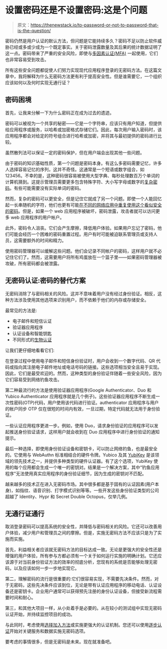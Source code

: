 # 设置密码还是不设置密码:这是个问题

> 原文：<https://thenewstack.io/to-password-or-not-to-password-that-is-the-question/>

密码仍然是用户认证的默认方法，但问题是它能持续多久？密码不足以防止软件威胁已经或多或少成为一个既定事实。关于密码泄露数量及其后果的统计数据证明了这一点。密码带来了严重的安全风险，即使与[多因素认证(MFA)](https://curity.io/resources/mfa/) 一起使用，它们也非常容易受到攻击。

所有这些安全问题都促使人们努力实现现代应用程序登录的无密码方法。在这篇文章中，我将解释为什么无密码方法更有利于提高安全性。但是谁需要它，一个组织应该如何以及何时实现无通行证？

## 密码困境

首先，让我来分解一下为什么密码正在成为过去的遗迹。

密码可以被视为一个共享的秘密——它是一个字符串，应该只有用户知道，但提供给应用程序或服务，以哈希或加密格式存储它们。因此，每次用户输入密码时，该应用程序都会对给定的符号组合进行哈希或加密，并将其与最初提供的密码进行比较。

虽然散列法可以保证一定的密码保护，但在用户端会出现其他一些问题。

由于密码的知识基础性质，第一个问题是密码本身。有这么多密码需要记忆，许多人选择容易记忆的序列，这并不奇怪。这通常是一个短语或数字组合，如 123456。不幸的是，这种密码很容易被使用大型字典、每秒处理数百万个单词的计算机猜到。这提示管理员需要更多包含特殊字符、大小写字母或数字的[复杂密码](https://thenewstack.io/manage-passwords-keep-online-accounts-secure/)。有些可能需要没有实际单词的密码。

然而，复杂的密码可以更安全，但是记住它就成了另一个问题。即使一个人能回忆起一长串随机的字符，他们也更有可能[在不同的网络应用中重复使用这个看似安全的密码](https://thenewstack.io/blame-it-and-security-not-end-users-for-password-problems/)。但是，如果一个 web 应用程序被破坏，密码泄露，攻击者就可以访问更多 web 应用程序的用户帐户。

此外，密码令人沮丧。它们会产生摩擦，降低用户体验。如果用户忘记了密码，他们可能会经历一个困难的密码重置过程。用户有时可能被迫联系管理员或支持人员，这需要额外的时间和精力。

使用密码管理器可以缓解这些问题。他们会记录不同帐户的密码，这样用户就不必记住它们了。然而，这需要用户将所有鸡蛋放在一个篮子里——如果密码管理器被攻破，所有密码都会被泄露。

## 无密码认证:密码的替代方案

无密码消除了与密码相关的风险。这并不意味着用户没有经过身份验证。相反，这种方法涉及使用其他选项来识别用户，而不依赖于他们的内存或存储安全。

最常见的方法是:

*   电子邮件和短信认证
*   验证器应用程序
*   认证设备和智能钥匙
*   不同形式的[生物认证](https://thenewstack.io/biometrics-brings-us-one-step-closer-to-eliminating-passwords-for-good/)

让我们更仔细地看看它们:

在登录过程中使用电子邮件和短信身份验证时，用户会收到一个数字代码、QR 代码或指向其注册电子邮件地址或电话号码的链接。这些选项相当安全且易于实现。因此，它们是最受欢迎的。然而，这种类型的身份验证伴随着一些安全风险，因为它们容易受到网络钓鱼攻击。

第二种最流行的方法是使用验证器应用程序(Google Authenticator、Duo 和 Yubico Authenticator 应用程序就是几个例子)。这些验证器应用程序不断生成一次性密码(OTP)代码，用户使用该代码进行验证。authenticator 应用程序与用户的帐户同步 OTP 仅在很短的时间内有效，一旦过期，特定代码就无法用于身份验证。

一些认证应用程序更进一步。例如，使用 Duo，请求身份验证的应用程序可以发起推送身份验证请求，这样用户就会收到在 Duo 应用程序中进行身份验证的通知提示。

最后一种选择，即使用身份验证设备和密钥卡，可以防止网络钓鱼，也是最安全的。它使用与 WebAuthn 标准相结合的硬件令牌。Yubico 及其 [YubiKey](https://curity.io/resources/webinars/phishing-resistant-passwordless-authentication-curity-yubico/) 是该领域的领先技术之一，并提供多种类型的硬件认证器。有了这个选项，YubiKey 使用的每个应用都会生成一个唯一的密钥对。结果是一个解决方案，其中“钓鱼应用程序”无法使用真实应用程序的身份验证细节，因为生成的密钥对不匹配。

越来越多的技术正在进入无密码市场。其中很多都是基于固有的认证因素(用户本身)，如指纹、语音识别、打字模式识别等等。一些开发这些身份验证类型的公司超越了 Identity、Hypr 和 Secret Double Octopus，仅举几例。

## 无通行证通行

取消登录密码可以提高系统的安全性，并降低与密码相关的风险。它还可以改善用户体验，减少用户和管理员之间的摩擦。但是，实施无密码方法不应该只是为了实施而实施。

首先，利益相关者应该就无密码方法的目标达成一致。无论是更强大的安全性还是增强的用户体验，所有参与方都必须有一个关于如何运行实施的明确计划。它还应该源于对当前身份验证方法的效率的彻底分析，您现有的系统是否能够处理无密码，以及应该如何一步一步地实现它。

第二，理解密码的流行是很重要的:它们很容易实现，不需要先决条件。然而，对于无密码，这些先决条件应该到位，无论是带有认证应用程序的移动电话、认证设备还是密钥卡。企业用户通常可以获得预先注册的身份认证设备，但接受新流程需要时间和耐心。

第三，和其他大项目一样，从小处着手是必要的。从在较小的测试组中实现无密码认证开始，并持续监控项目的成功。

与此同时，考虑使用[选择加入方法](https://curity.io/resources/learn/optin-mfa-howto/)或实施更强大的认证机制。您还可以使用[逐步认证](https://curity.io/resources/videos/2fa-step-up/)开始对关键服务和数据实施无密码选项。

要考虑的事情很多，但是无密码是未来。现在就准备吧。

<svg xmlns:xlink="http://www.w3.org/1999/xlink" viewBox="0 0 68 31" version="1.1"><title>Group</title> <desc>Created with Sketch.</desc></svg>